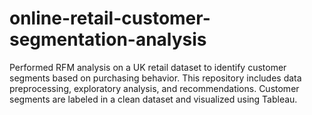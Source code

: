 # online-retail-customer-segmentation-analysis
 Performed RFM analysis on a UK retail dataset to identify customer segments based on purchasing behavior. This repository includes data preprocessing, exploratory analysis, and recommendations. Customer segments are labeled in a clean dataset and visualized using Tableau.
